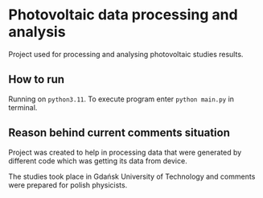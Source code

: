 # Photovoltaic data processing and analysis

Project used for processing and analysing photovoltaic studies results.

## How to run

Running on `python3.11`. 
To execute program enter `python main.py` in terminal.

## Reason behind current comments situation
Project was created to help in processing data that were generated by different code which was getting its data from device.

The studies took place in Gdańsk University of Technology and comments were prepared for polish physicists. 